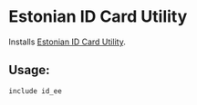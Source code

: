 # Estonian ID Card Utility

Installs [Estonian ID Card Utility](http://id.ee/?lang=en&id=).

## Usage:

``` puppet
include id_ee
```
